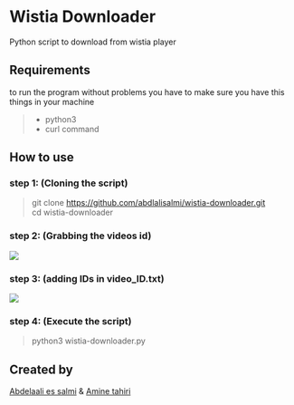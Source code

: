 # Wistia Downloader
Python script to download from wistia player

## Requirements
to run the program without problems you have to make sure you have this things in your machine
> - python3
> - curl command

## How to use

### step 1: (Cloning the script)
>git clone https://github.com/abdlalisalmi/wistia-downloader.git</br>
>cd wistia-downloader</br>
### step 2: (Grabbing the videos id)
![](https://media.giphy.com/media/YkJhH3iHcuXNaeRBCR/giphy.gif)
### step 3: (adding IDs in video_ID.txt)
![](https://i.imgur.com/tsfAbAD.png)
### step 4: (Execute the script)
>python3 wistia-downloader.py</br>

## Created by 

[Abdelaali es salmi](https://github.com/salmiabdlali) &
[Amine tahiri](https://github.com/aminetahiri1998)
